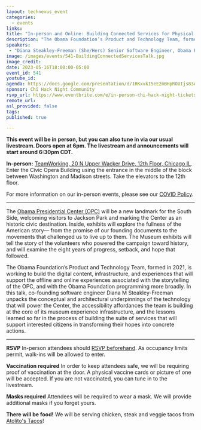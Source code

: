 ```yaml
---
layout: technexus_event
categories:
  - events
links: 
title: "In-person and Online: Building Connected Services for Physical Spaces: Accessibility & Microservice Architecture at The Obama Presidential Center"
description: "The Obama Foundation’s Product and Technology Team, formed in 2021, is working to build the digital content, infrastructure, and experiences that will support the offline and online experiences associated with the storytelling of the OPC, and with the Obama Foundation programming more broadly. In this talk, co-founding software engineer Diana M Steakley-Freeman unpacks the conceptual and architectural underpinnings of the technology that will power the Center, the accessibility affordances the team is building at the core of its museum experience infrastructure, and the lessons learned so far in the process of building the suite of services that will support interested citizens in transforming their hopes into concrete actions."
speakers:
 - "Diana Steakley-Freeman (She/Hers) Senior Software Engineer, Obama Foundatio" 
image: /images/events/541-BuildingConnectedServicesTalk.jpg
image_credit: 
date: 2023-05-16T18:00:00-05:00
event_id: 541
youtube_id: 
agenda: https://docs.google.com/presentation/d/1RKxvkI5eE2mBHpROUIjs83Aeh9-DnUATEUSDPDuCADc/edit#slide=id.g121c7120608_0_0
sponsor: Chi Hack Night Community
rsvp_url: https://www.eventbrite.com/e/in-person-chi-hack-night-tickets-207988107027
remote_url: 
asl_provided: false
tags:
published: true

---
```


**This event will be in person, but you can also tune in via our usual livestream. Doors open at 6pm. The livestream and announcements will start around 6:30pm CDT.**

**In-person:** <a href='https://www.google.com/maps/place/TechNexus+Venture+Collaborative/@41.8835673,-87.6394085,17z/data=!3m1!4b1!4m5!3m4!1s0x880e2d5be57f04c5:0xa87e47e177660090!8m2!3d41.8835673!4d-87.6372198'>TeamWorking, 20 N Upper Wacker Drive, 12th Floor, Chicago IL</a>. Enter the Civic Opera Building using the entrance in the middle of the block between Washington and Madison streets. Take the elevators to the 12th floor.

For more information on our in-person events, please see our [COVID Policy](/blog/2022/09/09/our-covid-19-policy.html). 

---

The [Obama Presidential Center (OPC)](https://www.obama.org/the-center/) will be a new landmark for the South Side, welcoming visitors to Jackson Park and marking the Center as an historic civic destination. Inside, exhibits will explore the fullness of the American story— from the promise of our founding documents to the movements that challenged us to live up to them. The Museum exhibits will tell the story of the volunteers who powered the campaign toward history, and will examine the eight years of progress, setback, and hope that followed.

The Obama Foundation’s Product and Technology Team, formed in 2021, is working to build the digital content, infrastructure, and experiences that will support the offline and online experiences associated with the storytelling of the OPC, and with the Obama Foundation programming more broadly. In this talk, co-founding software engineer Diana M Steakley-Freeman unpacks the conceptual and architectural underpinnings of the technology that will power the Center, the accessibility affordances the team is building at the core of its museum experience infrastructure, and the lessons learned so far in the process of building the suite of services that will support interested citizens in transforming their hopes into concrete actions.

---

**RSVP** In-person attendees should [RSVP beforehand]({{page.rsvp_url}}). As occupancy limits permit, walk-ins will be allowed to enter.

**Vaccination required** In order to keep attendees safe, we will be requiring proof of vaccination at the door. A physical vaccine cards or picture of one will be accepted. If you are not vaccinated, you can tune in to the livestream.

**Masks required** Attendees will be required to wear a mask. We will provide additional masks if you forget yours.

**There will be food!** We will be serving chicken, steak and veggie tacos from [Atolito's Tacos](https://atolito.com/restaurant/625/Atolito)!

